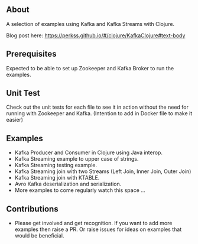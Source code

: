 ## About

A selection of examples using Kafka and Kafka Streams with Clojure.

Blog post here: https://perkss.github.io/#/clojure/KafkaClojure#text-body

## Prerequisites
Expected to be able to set up Zookeeper and Kafka Broker to run the examples. 

## Unit Test
Check out the unit tests for each file to see it in action without the need for running with Zookeeper and Kafka. (Intention to add in Docker file to make it easier)

## Examples
* Kafka Producer and Consumer in Clojure using Java interop.
* Kafka Streaming example to upper case of strings.
* Kafka Streaming testing example.
* Kafka Streaming join with two Streams (Left Join, Inner Join, Outer Join)
* Kafka Streaming join with KTABLE.
* Avro Kafka deserialization and serialization.
* More examples to come regularly watch this space ...

## Contributions

* Please get involved and get recognition. If you want to add more examples then raise a PR. Or raise issues for ideas on examples that would be beneficial.  
